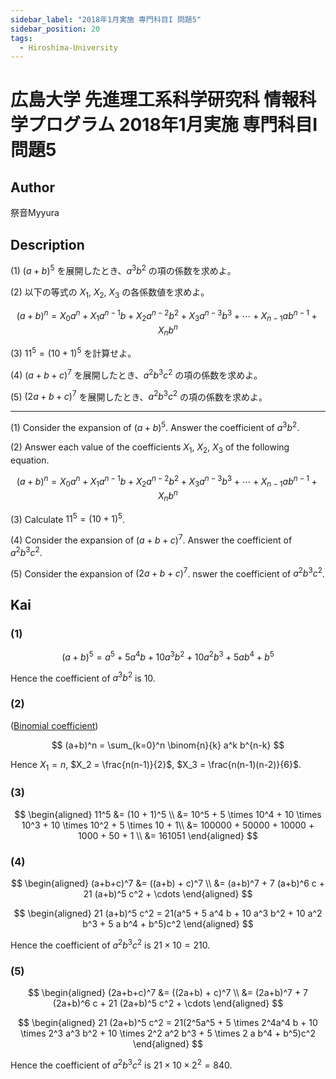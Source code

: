 ```yaml
---
sidebar_label: "2018年1月実施 専門科目I 問題5"
sidebar_position: 20
tags:
  - Hiroshima-University
---
```

# 広島大学 先進理工系科学研究科 情報科学プログラム 2018年1月実施 専門科目I 問題5


## **Author**
祭音Myyura

## **Description**
(1) $(a+b)^5$ を展開したとき、$a^3b^2$ の項の係数を求めよ。

(2) 以下の等式の $X_1$, $X_2$, $X_3$ の各係数値を求めよ。

$$
(a+b)^n = X_0 a^n + X_1 a^{n-1}b + X_2 a^{n-2}b^2 + X_3 a^{n-3}b^3 + \cdots + X_{n-1}ab^{n-1} + X_nb^n
$$

(3) $11^5 = (10 + 1)^5$ を計算せよ。

(4) $(a + b + c)^7$ を展開したとき、$a^2 b^3 c^2$ の項の係数を求めよ。

(5) $(2a + b + c)^7$ を展開したとき、$a^2 b^3 c^2$ の項の係数を求めよ。

--------------------------------------

(1) Consider the expansion of $(a+b)^5$. Answer the coefficient of $a^3b^2$.

(2) Answer each value of the coefficients $X_1$, $X_2$, $X_3$ of the following equation.

$$
(a+b)^n = X_0 a^n + X_1 a^{n-1}b + X_2 a^{n-2}b^2 + X_3 a^{n-3}b^3 + \cdots + X_{n-1}ab^{n-1} + X_nb^n
$$

(3) Calculate $11^5 = (10 + 1)^5$.

(4) Consider the expansion of $(a + b + c)^7$. Answer the coefficient of $a^2 b^3 c^2$.

(5) Consider the expansion of $(2a + b + c)^7$. nswer the coefficient of $a^2 b^3 c^2$.

## **Kai**
### (1)

$$
(a+b)^5 = a^5 + 5 a^4 b + 10 a^3 b^2 + 10 a^2 b^3 + 5 a b^4 + b^5
$$

Hence the coefficient of $a^3b^2$ is $10$.

### (2)
([Binomial coefficient](https://en.wikipedia.org/wiki/Binomial_coefficient))

$$
(a+b)^n = \sum_{k=0}^n \binom{n}{k} a^k b^{n-k}
$$

Hence $X_1 = n$, $X_2 = \frac{n(n-1)}{2}$, $X_3 = \frac{n(n-1)(n-2)}{6}$.

### (3)

$$
\begin{aligned}
11^5 &= (10 + 1)^5 \\
&= 10^5 + 5 \times 10^4 + 10 \times 10^3 + 10 \times 10^2 + 5 \times 10 + 1\\
&= 100000 + 50000 + 10000 + 1000 + 50 + 1 \\
&= 161051
\end{aligned}
$$

### (4)

$$
\begin{aligned}
(a+b+c)^7 &= ((a+b) + c)^7 \\
&= (a+b)^7 + 7 (a+b)^6 c + 21 (a+b)^5 c^2 + \cdots
\end{aligned}
$$

$$
\begin{aligned}
21 (a+b)^5 c^2 = 21(a^5 + 5 a^4 b + 10 a^3 b^2 + 10 a^2 b^3 + 5 a b^4 + b^5)c^2
\end{aligned}
$$

Hence the coefficient of $a^2b^3c^2$ is $21 \times 10 = 210$.

### (5)

$$
\begin{aligned}
(2a+b+c)^7 &= ((2a+b) + c)^7 \\
&= (2a+b)^7 + 7 (2a+b)^6 c + 21 (2a+b)^5 c^2 + \cdots
\end{aligned}
$$

$$
\begin{aligned}
21 (2a+b)^5 c^2 = 21(2^5a^5 + 5 \times 2^4a^4 b + 10 \times 2^3 a^3 b^2 + 10 \times 2^2 a^2 b^3 + 5 \times 2 a b^4 + b^5)c^2
\end{aligned}
$$

Hence the coefficient of $a^2b^3c^2$ is $21 \times 10 \times 2^2 = 840$.
